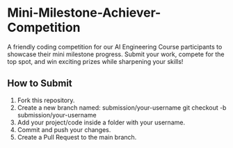 # Mini-Milestone-Achiever-Competition
A friendly coding competition for our AI Engineering Course participants to showcase their mini milestone progress. Submit your work, compete for the top spot, and win exciting prizes while sharpening your skills!
## How to Submit
1. Fork this repository.
2. Create a new branch named: submission/your-username
   git checkout -b submission/your-username
3. Add your project/code inside a folder with your username.
4. Commit and push your changes.
5. Create a Pull Request to the main branch.
